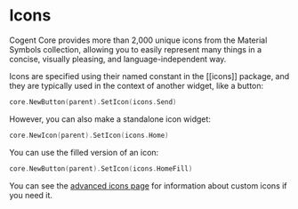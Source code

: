 # Icons

Cogent Core provides more than 2,000 unique icons from the Material Symbols collection, allowing you to easily represent many things in a concise, visually pleasing, and language-independent way.

Icons are specified using their named constant in the [[icons]] package, and they are typically used in the context of another widget, like a button:

```Go
core.NewButton(parent).SetIcon(icons.Send)
```

However, you can also make a standalone icon widget:

```Go
core.NewIcon(parent).SetIcon(icons.Home)
```

You can use the filled version of an icon:

```Go
core.NewButton(parent).SetIcon(icons.HomeFill)
```

You can see the [advanced icons page](../../advanced/icons) for information about custom icons if you need it.
